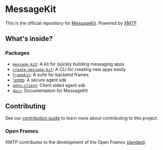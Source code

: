 # MessageKit

This is the official repository for [MessageKit](https://message-kit.org/). Powered by [XMTP](http://xmtp.org)

## What's inside?

### Packages

- [`message-kit`](/packages/message-kit): A kit for quickly building messaging apps
- [`create-message-kit`](/packages/create-message-kit): A CLI for creating new apps easily
- [`framekit`](/packages/framekit): A suite for backend frames
- ['xmtp](/packages/xmtp/): A secure agent sdk
- [`xmtp-client`](/packages/xmtp-client/): Client sided agent sdk
- [`docs`](/packages/docs): Documentation for MessageKit

## Contributing

See our [contribution guide](./CONTRIBUTING.md) to learn more about contributing to this project.

### Open Frames

XMTP contributes to the development of the Open Frames [standard](https://www.openframes.xyz).

